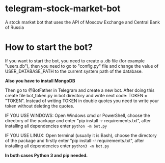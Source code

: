 # telegram-stock-market-bot
A stock market bot that uses the API of Moscow Exchange and Central Bank of Russia

# How to start the bot?
If you want to start the bot, you need to create a .db file (for example "users.db"), 
then you need to go to "config.py" file and change the value of USER_DATABASE_PATH 
to the current system path of the database.

**Also you have to install MongoDB**

Then go to @BotFather in Telegram and create a new bot. After doing this create file bot_token.py in bot directory and write next code: TOKEN = "TOKEN". Instead of writing TOKEN in double quotes you need to write your token without deleting the quotes.

IF YOU USE WINDOWS:
Open Windows cmd or PowerShell, choose the directory of the package and enter "pip install -r requirements.txt", after 
installing all dependencies enter `python -m bot.py`

IF YOU USE LINUX:
Open terminal (usually it is Bash), choose the directory of the package and firstly enter "pip install -r requirements.txt", after 
installing all dependencies enter `python3 -m bot.py`

**In both cases Python 3 and pip needed.**

